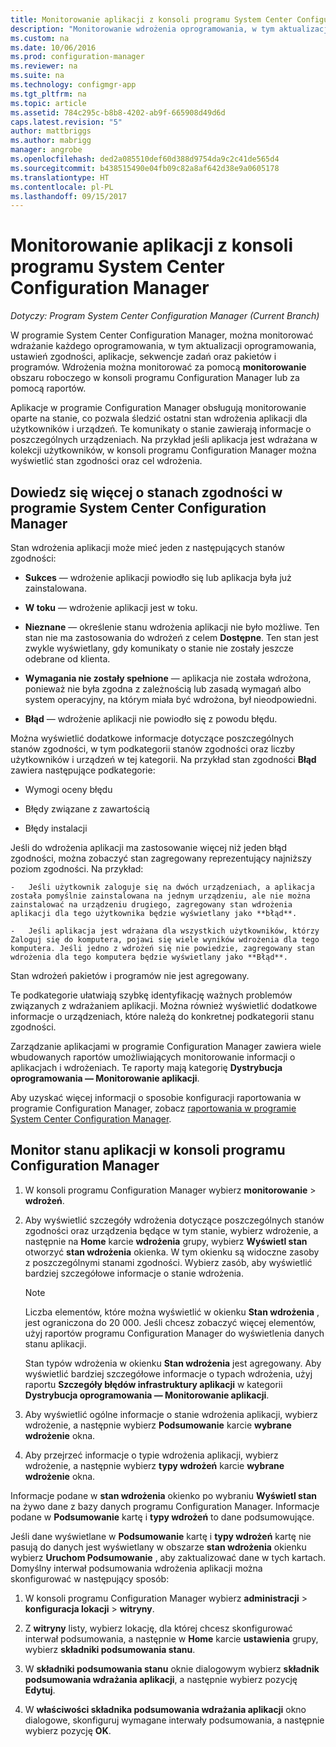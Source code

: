 ```yaml
---
title: Monitorowanie aplikacji z konsoli programu System Center Configuration Manager | Dokumentacja firmy Microsoft
description: "Monitorowanie wdrożenia oprogramowania, w tym aktualizacji, ustawień zgodności i aplikacji przy użyciu obszaru roboczego monitorowania w programie Configuration Manager."
ms.custom: na
ms.date: 10/06/2016
ms.prod: configuration-manager
ms.reviewer: na
ms.suite: na
ms.technology: configmgr-app
ms.tgt_pltfrm: na
ms.topic: article
ms.assetid: 784c295c-b8b8-4202-ab9f-665908d49d6d
caps.latest.revision: "5"
author: mattbriggs
ms.author: mabrigg
manager: angrobe
ms.openlocfilehash: ded2a085510def60d388d9754da9c2c41de565d4
ms.sourcegitcommit: b438515490e04fb09c82a8af642d38e9a0605178
ms.translationtype: HT
ms.contentlocale: pl-PL
ms.lasthandoff: 09/15/2017
---
```

# <a name="monitor-applications-from-the-system-center-configuration-manager-console"></a>Monitorowanie aplikacji z konsoli programu System Center Configuration Manager

*Dotyczy: Program System Center Configuration Manager (Current Branch)*


W programie System Center Configuration Manager, można monitorować wdrażanie każdego oprogramowania, w tym aktualizacji oprogramowania, ustawień zgodności, aplikacje, sekwencje zadań oraz pakietów i programów. Wdrożenia można monitorować za pomocą **monitorowanie** obszaru roboczego w konsoli programu Configuration Manager lub za pomocą raportów.  

 Aplikacje w programie Configuration Manager obsługują monitorowanie oparte na stanie, co pozwala śledzić ostatni stan wdrożenia aplikacji dla użytkowników i urządzeń. Te komunikaty o stanie zawierają informacje o poszczególnych urządzeniach. Na przykład jeśli aplikacja jest wdrażana w kolekcji użytkowników, w konsoli programu Configuration Manager można wyświetlić stan zgodności oraz cel wdrożenia.  

## <a name="learn-about-compliance-states-in-system-center-configuration-manager"></a>Dowiedz się więcej o stanach zgodności w programie System Center Configuration Manager
 Stan wdrożenia aplikacji może mieć jeden z następujących stanów zgodności:  

-   **Sukces** — wdrożenie aplikacji powiodło się lub aplikacja była już zainstalowana.  

-   **W toku** — wdrożenie aplikacji jest w toku.  

-   **Nieznane** — określenie stanu wdrożenia aplikacji nie było możliwe. Ten stan nie ma zastosowania do wdrożeń z celem **Dostępne**. Ten stan jest zwykle wyświetlany, gdy komunikaty o stanie nie zostały jeszcze odebrane od klienta.  

-   **Wymagania nie zostały spełnione** — aplikacja nie została wdrożona, ponieważ nie była zgodna z zależnością lub zasadą wymagań albo system operacyjny, na którym miała być wdrożona, był nieodpowiedni.  

-   **Błąd** — wdrożenie aplikacji nie powiodło się z powodu błędu.  

Można wyświetlić dodatkowe informacje dotyczące poszczególnych stanów zgodności, w tym podkategorii stanów zgodności oraz liczby użytkowników i urządzeń w tej kategorii. Na przykład stan zgodności **Błąd** zawiera następujące podkategorie:  

-   Wymogi oceny błędu  

-   Błędy związane z zawartością  

-   Błędy instalacji  

 Jeśli do wdrożenia aplikacji ma zastosowanie więcej niż jeden błąd zgodności, można zobaczyć stan zagregowany reprezentujący najniższy poziom zgodności. Na przykład:  

    -   Jeśli użytkownik zaloguje się na dwóch urządzeniach, a aplikacja została pomyślnie zainstalowana na jednym urządzeniu, ale nie można zainstalować na urządzeniu drugiego, zagregowany stan wdrożenia aplikacji dla tego użytkownika będzie wyświetlany jako **błąd**.  

    -   Jeśli aplikacja jest wdrażana dla wszystkich użytkowników, którzy Zaloguj się do komputera, pojawi się wiele wyników wdrożenia dla tego komputera. Jeśli jedno z wdrożeń się nie powiedzie, zagregowany stan wdrożenia dla tego komputera będzie wyświetlany jako **Błąd**.  

Stan wdrożeń pakietów i programów nie jest agregowany.  

 Te podkategorie ułatwiają szybkę identyfikację ważnych problemów związanych z wdrażaniem aplikacji. Można również wyświetlić dodatkowe informacje o urządzeniach, które należą do konkretnej podkategorii stanu zgodności.  

 Zarządzanie aplikacjami w programie Configuration Manager zawiera wiele wbudowanych raportów umożliwiających monitorowanie informacji o aplikacjach i wdrożeniach. Te raporty mają kategorię **Dystrybucja oprogramowania — Monitorowanie aplikacji**.  

 Aby uzyskać więcej informacji o sposobie konfiguracji raportowania w programie Configuration Manager, zobacz [raportowania w programie System Center Configuration Manager](../../core/servers/manage/reporting.md).  

## <a name="monitor-the-state-of-an-application-in-the-configuration-manager-console"></a>Monitor stanu aplikacji w konsoli programu Configuration Manager  

1.  W konsoli programu Configuration Manager wybierz **monitorowanie** > **wdrożeń**.  

3.  Aby wyświetlić szczegóły wdrożenia dotyczące poszczególnych stanów zgodności oraz urządzenia będące w tym stanie, wybierz wdrożenie, a następnie na **Home** karcie **wdrożenia** grupy, wybierz **Wyświetl stan** otworzyć **stan wdrożenia** okienka. W tym okienku są widoczne zasoby z poszczególnymi stanami zgodności. Wybierz zasób, aby wyświetlić bardziej szczegółowe informacje o stanie wdrożenia.  

    > [!NOTE]  
    >  Liczba elementów, które można wyświetlić w okienku **Stan wdrożenia** , jest ograniczona do 20 000. Jeśli chcesz zobaczyć więcej elementów, użyj raportów programu Configuration Manager do wyświetlenia danych stanu aplikacji.  
    >   
    >  Stan typów wdrożenia w okienku **Stan wdrożenia** jest agregowany. Aby wyświetlić bardziej szczegółowe informacje o typach wdrożenia, użyj raportu **Szczegóły błędów infrastruktury aplikacji** w kategorii **Dystrybucja oprogramowania — Monitorowanie aplikacji**.  

4.  Aby wyświetlić ogólne informacje o stanie wdrożenia aplikacji, wybierz wdrożenie, a następnie wybierz **Podsumowanie** karcie **wybrane wdrożenie** okna.  

5.  Aby przejrzeć informacje o typie wdrożenia aplikacji, wybierz wdrożenie, a następnie wybierz **typy wdrożeń** karcie **wybrane wdrożenie** okna.  

Informacje podane w **stan wdrożenia** okienko po wybraniu **Wyświetl stan** na żywo dane z bazy danych programu Configuration Manager. Informacje podane w **Podsumowanie** kartę i **typy wdrożeń** to dane podsumowujące.

Jeśli dane wyświetlane w **Podsumowanie** kartę i **typy wdrożeń** kartę nie pasują do danych jest wyświetlany w obszarze **stan wdrożenia** okienku wybierz **Uruchom Podsumowanie** , aby zaktualizować dane w tych kartach. Domyślny interwał podsumowania wdrożenia aplikacji można skonfigurować w następujący sposób:  

1. W konsoli programu Configuration Manager wybierz **administracji** > **konfiguracja lokacji** > **witryny**.

2. Z **witryny** listy, wybierz lokację, dla której chcesz skonfigurować interwał podsumowania, a następnie w **Home** karcie **ustawienia** grupy, wybierz **składniki podsumowania stanu**.

3. W **składniki podsumowania stanu** oknie dialogowym wybierz **składnik podsumowania wdrażania aplikacji**, a następnie wybierz pozycję **Edytuj**.  

4. W **właściwości składnika podsumowania wdrażania aplikacji** okno dialogowe, skonfiguruj wymagane interwały podsumowania, a następnie wybierz pozycję **OK**.  

